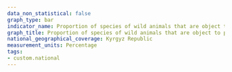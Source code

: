 ```yaml
---
data_non_statistical: false
graph_type: bar
indicator_name: Proportion of species of wild animals that are object to poaching or illegal trafficking from the total number of species of the corresponding systematic groups (classes)
graph_title: Proportion of species of wild animals that are object to poaching or illegal trafficking from the total number of species of the corresponding systematic groups (classes)
national_geographical_coverage: Kyrgyz Republic
measurement_units: Percentage
tags:
- custom.national
---
```

